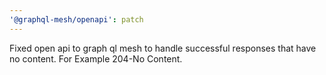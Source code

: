 ```yaml
---
'@graphql-mesh/openapi': patch
---
```


Fixed open api to graph ql mesh to handle successful responses that have no content. For Example 204-No Content.
